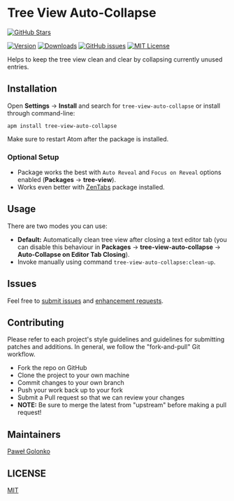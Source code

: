 # Tree View Auto-Collapse

[![GitHub Stars][stars-badge]]()

[![Version][version-badge]][package]
[![Downloads][downloads-badge]][package]
[![GitHub issues][issues-badge]][issues]
[![MIT License][license-badge]][license]

Helps to keep the tree view clean and clear by collapsing currently unused entries. 

## Installation

Open **Settings** → **Install** and search for `tree-view-auto-collapse` or install through command-line:

	apm install tree-view-auto-collapse
  
Make sure to restart Atom after the package is installed.
  
### Optional Setup
  
  * Package works the best with `Auto Reveal` and `Focus on Reveal` options enabled (**Packages** → **tree-view**).
  * Works even better with [ZenTabs](https://atom.io/packages/zentabs) package installed.
  
## Usage

There are two modes you can use:

  * **Default:** Automatically clean tree view after closing a text editor tab (you can disable this behaviour in **Packages** → **tree-view-auto-collapse** → **Auto-Collapse on Editor Tab Closing**).
  * Invoke manually using command `tree-view-auto-collapse:clean-up`.
  
## Issues

Feel free to [submit issues][issues-new] and [enhancement requests][pr-new].

## Contributing

Please refer to each project's style guidelines and guidelines for submitting patches and additions. In general, we follow the "fork-and-pull" Git workflow.

  * Fork the repo on GitHub
  * Clone the project to your own machine
  * Commit changes to your own branch
  * Push your work back up to your fork
  * Submit a Pull request so that we can review your changes
  * **NOTE:** Be sure to merge the latest from "upstream" before making a pull request!
  
## Maintainers

[Paweł Golonko][greenek]
  
## LICENSE

[MIT](./LICENSE.md)

[downloads-badge]: https://img.shields.io/apm/dm/tree-view-auto-collapse.svg
[greenek]: https://github.com/Greenek
[issues]: https://github.com/Greenek/atom-tree-view-auto-collapse/issues/
[issues-badge]: https://img.shields.io/github/issues/Greenek/atom-tree-view-auto-collapse.svg
[issues-new]: https://github.com/Greenek/atom-tree-view-auto-collapse/issues/new
[license]: ./LICENSE.md
[license-badge]: https://img.shields.io/badge/license-MIT-blue.svg
[package]: https://atom.io/packages/tree-view-auto-collapse
[pr-new]: https://github.com/Greenek/atom-tree-view-auto-collapse/compare
[stars-badge]: https://img.shields.io/github/stars/greenek/atom-tree-view-auto-collapse.svg?style=social&label=Star
[version-badge]: https://img.shields.io/apm/v/tree-view-auto-collapse.svg
